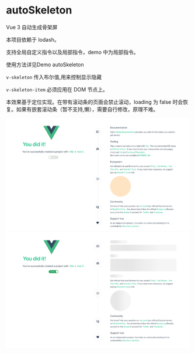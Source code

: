 # autoSkeleton

Vue 3 自动生成骨架屏

本项目依赖于 lodash。

支持全局自定义指令以及局部指令，demo 中为局部指令。

使用方法详见Demo autoSkeleton

`v-skeleton` 传入布尔值,用来控制显示隐藏

`v-skeleton-item` 必须应用在 DOM 节点上。

本效果基于定位实现。在带有滚动条的页面会禁止滚动，loading 为 false 时会恢复。如果有嵌套滚动条（暂不支持,懒），需要自行修改，原理不难。

![alt text](image.png)
![alt text](image-1.png)